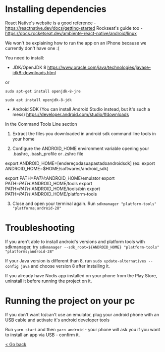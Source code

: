 # Installing dependencies

React Native's website is a good reference - https://reactnative.dev/docs/getting-started
Rockseat's guide too - https://docs.rocketseat.dev/ambiente-react-native/android/linux

We won't be explaining how to run the app on an iPhone because we currently don't have one :(

You need to install:

- JDK/OpenJDK 8
  https://www.oracle.com/java/technologies/javase-jdk8-downloads.html

or

```
sudo apt-get install openjdk-8-jre
```

```
sudo apt install openjdk-8-jdk
```

- Android SDK (You can install Android Studio instead, but it's such a mess)
  https://developer.android.com/studio/#downloads

In the Command Tools Line section

1. Extract the files you downloaded in android sdk command line tools in your home

2. Configure the ANDROID_HOME environment variable opening your .bashrc, .bash_profile or .zshrc file

export ANDROID_HOME=[endereçodasuapastadoandroidsdk]
(ex: export ANDROID_HOME=\$HOME/softwares/android_sdk)

export PATH=$PATH:$ANDROID_HOME/emulator
export PATH=$PATH:$ANDROID_HOME/tools
export PATH=$PATH:$ANDROID_HOME/tools/bin
export PATH=$PATH:$ANDROID_HOME/platform-tools

3. Close and open your terminal again. Run `sdkmanager "platform-tools" "platforms;android-28"`

# Troubleshooting

If you aren't able to install android's versions and platform tools with sdkmanager, try `sdkmanager --sdk_root=${ANDROID_HOME} "platform-tools" "platforms;android-28"`

If your Java version is different than 8, run `sudo update-alternatives --config java` and choose version 8 after installing it.

If you already have Nodis app installed on your phone from the Play Store, uninstall it before running the project on it.

# Running the project on your pc

If you don't want to/can't use an emulator, plug your android phone with an USB cable and activate it's android developer tools

Run `yarn start` and then `yarn android` - your phone will ask you if you want to install an app via USB - confirm it.

[< Go back](https://nodis-com-br.github.io/math/)

